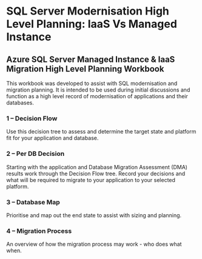 # SQL Server Modernisation High Level Planning: IaaS Vs Managed Instance

## Azure SQL Server Managed Instance & IaaS Migration High Level Planning Workbook
This workbook was developed to assist with SQL modernisation and migration planning. It is intended to be used during initial discussions and function as a high level record of modernisation of applications and their databases. 

### 1 – Decision Flow
Use this decision tree to assess and determine the target state and platform fit for your application and database.

### 2 – Per DB Decision
Starting with the application and Database Migration Assessment (DMA) results work through the Decision Flow tree.
Record your decisions and what will be required to migrate to your application to your selected platform.

### 3 – Database Map
Prioritise and map out the end state to assist with sizing and planning.

### 4 – Migration Process
An overview of how the migration process may work - who does what when.
